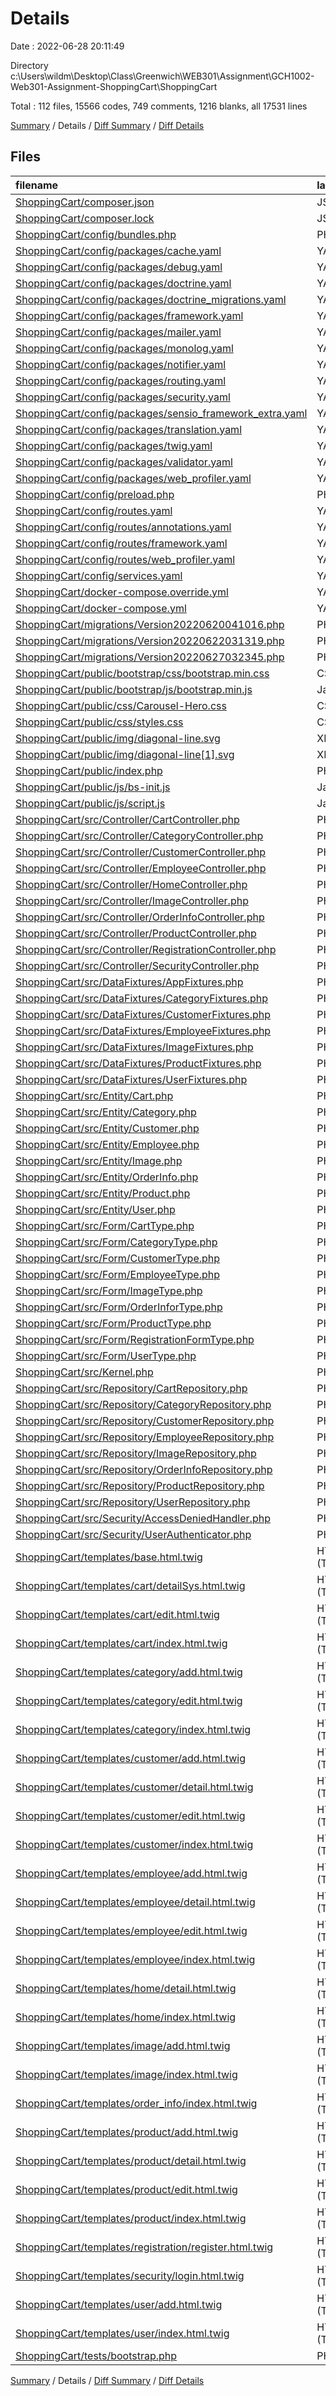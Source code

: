 # Details

Date : 2022-06-28 20:11:49

Directory c:\\Users\\wildm\\Desktop\\Class\\Greenwich\\WEB301\\Assignment\\GCH1002-Web301-Assignment-ShoppingCart\\ShoppingCart

Total : 112 files,  15566 codes, 749 comments, 1216 blanks, all 17531 lines

[Summary](results.md) / Details / [Diff Summary](diff.md) / [Diff Details](diff-details.md)

## Files
| filename | language | code | comment | blank | total |
| :--- | :--- | ---: | ---: | ---: | ---: |
| [ShoppingCart/composer.json](/ShoppingCart/composer.json) | JSON | 104 | 0 | 1 | 105 |
| [ShoppingCart/composer.lock](/ShoppingCart/composer.lock) | JSON | 10,047 | 0 | 1 | 10,048 |
| [ShoppingCart/config/bundles.php](/ShoppingCart/config/bundles.php) | PHP | 15 | 0 | 2 | 17 |
| [ShoppingCart/config/packages/cache.yaml](/ShoppingCart/config/packages/cache.yaml) | YAML | 2 | 13 | 5 | 20 |
| [ShoppingCart/config/packages/debug.yaml](/ShoppingCart/config/packages/debug.yaml) | YAML | 3 | 2 | 1 | 6 |
| [ShoppingCart/config/packages/doctrine.yaml](/ShoppingCart/config/packages/doctrine.yaml) | YAML | 34 | 4 | 5 | 43 |
| [ShoppingCart/config/packages/doctrine_migrations.yaml](/ShoppingCart/config/packages/doctrine_migrations.yaml) | YAML | 4 | 2 | 1 | 7 |
| [ShoppingCart/config/packages/framework.yaml](/ShoppingCart/config/packages/framework.yaml) | YAML | 15 | 6 | 4 | 25 |
| [ShoppingCart/config/packages/mailer.yaml](/ShoppingCart/config/packages/mailer.yaml) | YAML | 3 | 0 | 1 | 4 |
| [ShoppingCart/config/packages/monolog.yaml](/ShoppingCart/config/packages/monolog.yaml) | YAML | 50 | 8 | 4 | 62 |
| [ShoppingCart/config/packages/notifier.yaml](/ShoppingCart/config/packages/notifier.yaml) | YAML | 9 | 7 | 1 | 17 |
| [ShoppingCart/config/packages/routing.yaml](/ShoppingCart/config/packages/routing.yaml) | YAML | 7 | 3 | 3 | 13 |
| [ShoppingCart/config/packages/security.yaml](/ShoppingCart/config/packages/security.yaml) | YAML | 34 | 15 | 6 | 55 |
| [ShoppingCart/config/packages/sensio_framework_extra.yaml](/ShoppingCart/config/packages/sensio_framework_extra.yaml) | YAML | 3 | 0 | 1 | 4 |
| [ShoppingCart/config/packages/translation.yaml](/ShoppingCart/config/packages/translation.yaml) | YAML | 6 | 7 | 1 | 14 |
| [ShoppingCart/config/packages/twig.yaml](/ShoppingCart/config/packages/twig.yaml) | YAML | 5 | 0 | 2 | 7 |
| [ShoppingCart/config/packages/validator.yaml](/ShoppingCart/config/packages/validator.yaml) | YAML | 7 | 4 | 3 | 14 |
| [ShoppingCart/config/packages/web_profiler.yaml](/ShoppingCart/config/packages/web_profiler.yaml) | YAML | 12 | 0 | 4 | 16 |
| [ShoppingCart/config/preload.php](/ShoppingCart/config/preload.php) | PHP | 4 | 0 | 2 | 6 |
| [ShoppingCart/config/routes.yaml](/ShoppingCart/config/routes.yaml) | YAML | 0 | 3 | 1 | 4 |
| [ShoppingCart/config/routes/annotations.yaml](/ShoppingCart/config/routes/annotations.yaml) | YAML | 6 | 0 | 2 | 8 |
| [ShoppingCart/config/routes/framework.yaml](/ShoppingCart/config/routes/framework.yaml) | YAML | 4 | 0 | 1 | 5 |
| [ShoppingCart/config/routes/web_profiler.yaml](/ShoppingCart/config/routes/web_profiler.yaml) | YAML | 7 | 0 | 2 | 9 |
| [ShoppingCart/config/services.yaml](/ShoppingCart/config/services.yaml) | YAML | 12 | 9 | 5 | 26 |
| [ShoppingCart/docker-compose.override.yml](/ShoppingCart/docker-compose.override.yml) | YAML | 8 | 4 | 3 | 15 |
| [ShoppingCart/docker-compose.yml](/ShoppingCart/docker-compose.yml) | YAML | 12 | 7 | 3 | 22 |
| [ShoppingCart/migrations/Version20220620041016.php](/ShoppingCart/migrations/Version20220620041016.php) | PHP | 54 | 5 | 7 | 66 |
| [ShoppingCart/migrations/Version20220622031319.php](/ShoppingCart/migrations/Version20220622031319.php) | PHP | 21 | 5 | 7 | 33 |
| [ShoppingCart/migrations/Version20220627032345.php](/ShoppingCart/migrations/Version20220627032345.php) | PHP | 20 | 5 | 7 | 32 |
| [ShoppingCart/public/bootstrap/css/bootstrap.min.css](/ShoppingCart/public/bootstrap/css/bootstrap.min.css) | CSS | 2 | 4 | 1 | 7 |
| [ShoppingCart/public/bootstrap/js/bootstrap.min.js](/ShoppingCart/public/bootstrap/js/bootstrap.min.js) | JavaScript | 1 | 5 | 0 | 6 |
| [ShoppingCart/public/css/Carousel-Hero.css](/ShoppingCart/public/css/Carousel-Hero.css) | CSS | 28 | 0 | 7 | 35 |
| [ShoppingCart/public/css/styles.css](/ShoppingCart/public/css/styles.css) | CSS | 719 | 6 | 97 | 822 |
| [ShoppingCart/public/img/diagonal-line.svg](/ShoppingCart/public/img/diagonal-line.svg) | XML | 1 | 0 | 0 | 1 |
| [ShoppingCart/public/img/diagonal-line[1].svg](/ShoppingCart/public/img/diagonal-line%5B1%5D.svg) | XML | 1,056 | 0 | 388 | 1,444 |
| [ShoppingCart/public/index.php](/ShoppingCart/public/index.php) | PHP | 6 | 0 | 4 | 10 |
| [ShoppingCart/public/js/bs-init.js](/ShoppingCart/public/js/bs-init.js) | JavaScript | 14 | 0 | 3 | 17 |
| [ShoppingCart/public/js/script.js](/ShoppingCart/public/js/script.js) | JavaScript | 0 | 0 | 1 | 1 |
| [ShoppingCart/src/Controller/CartController.php](/ShoppingCart/src/Controller/CartController.php) | PHP | 81 | 29 | 11 | 121 |
| [ShoppingCart/src/Controller/CategoryController.php](/ShoppingCart/src/Controller/CategoryController.php) | PHP | 88 | 0 | 9 | 97 |
| [ShoppingCart/src/Controller/CustomerController.php](/ShoppingCart/src/Controller/CustomerController.php) | PHP | 110 | 0 | 14 | 124 |
| [ShoppingCart/src/Controller/EmployeeController.php](/ShoppingCart/src/Controller/EmployeeController.php) | PHP | 112 | 0 | 12 | 124 |
| [ShoppingCart/src/Controller/HomeController.php](/ShoppingCart/src/Controller/HomeController.php) | PHP | 105 | 18 | 11 | 134 |
| [ShoppingCart/src/Controller/ImageController.php](/ShoppingCart/src/Controller/ImageController.php) | PHP | 115 | 4 | 15 | 134 |
| [ShoppingCart/src/Controller/OrderInfoController.php](/ShoppingCart/src/Controller/OrderInfoController.php) | PHP | 92 | 16 | 11 | 119 |
| [ShoppingCart/src/Controller/ProductController.php](/ShoppingCart/src/Controller/ProductController.php) | PHP | 136 | 4 | 15 | 155 |
| [ShoppingCart/src/Controller/RegistrationController.php](/ShoppingCart/src/Controller/RegistrationController.php) | PHP | 41 | 2 | 8 | 51 |
| [ShoppingCart/src/Controller/SecurityController.php](/ShoppingCart/src/Controller/SecurityController.php) | PHP | 57 | 9 | 14 | 80 |
| [ShoppingCart/src/DataFixtures/AppFixtures.php](/ShoppingCart/src/DataFixtures/AppFixtures.php) | PHP | 11 | 2 | 5 | 18 |
| [ShoppingCart/src/DataFixtures/CategoryFixtures.php](/ShoppingCart/src/DataFixtures/CategoryFixtures.php) | PHP | 23 | 0 | 4 | 27 |
| [ShoppingCart/src/DataFixtures/CustomerFixtures.php](/ShoppingCart/src/DataFixtures/CustomerFixtures.php) | PHP | 11 | 0 | 6 | 17 |
| [ShoppingCart/src/DataFixtures/EmployeeFixtures.php](/ShoppingCart/src/DataFixtures/EmployeeFixtures.php) | PHP | 11 | 2 | 5 | 18 |
| [ShoppingCart/src/DataFixtures/ImageFixtures.php](/ShoppingCart/src/DataFixtures/ImageFixtures.php) | PHP | 11 | 2 | 5 | 18 |
| [ShoppingCart/src/DataFixtures/ProductFixtures.php](/ShoppingCart/src/DataFixtures/ProductFixtures.php) | PHP | 92 | 0 | 13 | 105 |
| [ShoppingCart/src/DataFixtures/UserFixtures.php](/ShoppingCart/src/DataFixtures/UserFixtures.php) | PHP | 16 | 3 | 5 | 24 |
| [ShoppingCart/src/Entity/Cart.php](/ShoppingCart/src/Entity/Cart.php) | PHP | 63 | 3 | 20 | 86 |
| [ShoppingCart/src/Entity/Category.php](/ShoppingCart/src/Entity/Category.php) | PHP | 79 | 4 | 24 | 107 |
| [ShoppingCart/src/Entity/Customer.php](/ShoppingCart/src/Entity/Customer.php) | PHP | 93 | 5 | 29 | 127 |
| [ShoppingCart/src/Entity/Employee.php](/ShoppingCart/src/Entity/Employee.php) | PHP | 61 | 0 | 21 | 82 |
| [ShoppingCart/src/Entity/Image.php](/ShoppingCart/src/Entity/Image.php) | PHP | 40 | 0 | 15 | 55 |
| [ShoppingCart/src/Entity/OrderInfo.php](/ShoppingCart/src/Entity/OrderInfo.php) | PHP | 85 | 3 | 28 | 116 |
| [ShoppingCart/src/Entity/Product.php](/ShoppingCart/src/Entity/Product.php) | PHP | 155 | 11 | 46 | 212 |
| [ShoppingCart/src/Entity/User.php](/ShoppingCart/src/Entity/User.php) | PHP | 102 | 28 | 34 | 164 |
| [ShoppingCart/src/Form/CartType.php](/ShoppingCart/src/Form/CartType.php) | PHP | 20 | 1 | 5 | 26 |
| [ShoppingCart/src/Form/CategoryType.php](/ShoppingCart/src/Form/CategoryType.php) | PHP | 34 | 0 | 5 | 39 |
| [ShoppingCart/src/Form/CustomerType.php](/ShoppingCart/src/Form/CustomerType.php) | PHP | 48 | 2 | 11 | 61 |
| [ShoppingCart/src/Form/EmployeeType.php](/ShoppingCart/src/Form/EmployeeType.php) | PHP | 56 | 1 | 12 | 69 |
| [ShoppingCart/src/Form/ImageType.php](/ShoppingCart/src/Form/ImageType.php) | PHP | 41 | 4 | 5 | 50 |
| [ShoppingCart/src/Form/OrderInforType.php](/ShoppingCart/src/Form/OrderInforType.php) | PHP | 25 | 1 | 6 | 32 |
| [ShoppingCart/src/Form/ProductType.php](/ShoppingCart/src/Form/ProductType.php) | PHP | 64 | 14 | 8 | 86 |
| [ShoppingCart/src/Form/RegistrationFormType.php](/ShoppingCart/src/Form/RegistrationFormType.php) | PHP | 50 | 3 | 5 | 58 |
| [ShoppingCart/src/Form/UserType.php](/ShoppingCart/src/Form/UserType.php) | PHP | 54 | 3 | 6 | 63 |
| [ShoppingCart/src/Kernel.php](/ShoppingCart/src/Kernel.php) | PHP | 12 | 23 | 4 | 39 |
| [ShoppingCart/src/Repository/CartRepository.php](/ShoppingCart/src/Repository/CartRepository.php) | PHP | 28 | 43 | 8 | 79 |
| [ShoppingCart/src/Repository/CategoryRepository.php](/ShoppingCart/src/Repository/CategoryRepository.php) | PHP | 28 | 43 | 8 | 79 |
| [ShoppingCart/src/Repository/CustomerRepository.php](/ShoppingCart/src/Repository/CustomerRepository.php) | PHP | 28 | 44 | 9 | 81 |
| [ShoppingCart/src/Repository/EmployeeRepository.php](/ShoppingCart/src/Repository/EmployeeRepository.php) | PHP | 39 | 46 | 8 | 93 |
| [ShoppingCart/src/Repository/ImageRepository.php](/ShoppingCart/src/Repository/ImageRepository.php) | PHP | 28 | 51 | 10 | 89 |
| [ShoppingCart/src/Repository/OrderInfoRepository.php](/ShoppingCart/src/Repository/OrderInfoRepository.php) | PHP | 28 | 43 | 8 | 79 |
| [ShoppingCart/src/Repository/ProductRepository.php](/ShoppingCart/src/Repository/ProductRepository.php) | PHP | 58 | 53 | 10 | 121 |
| [ShoppingCart/src/Repository/UserRepository.php](/ShoppingCart/src/Repository/UserRepository.php) | PHP | 40 | 46 | 10 | 96 |
| [ShoppingCart/src/Security/AccessDeniedHandler.php](/ShoppingCart/src/Security/AccessDeniedHandler.php) | PHP | 21 | 2 | 3 | 26 |
| [ShoppingCart/src/Security/UserAuthenticator.php](/ShoppingCart/src/Security/UserAuthenticator.php) | PHP | 49 | 0 | 13 | 62 |
| [ShoppingCart/templates/base.html.twig](/ShoppingCart/templates/base.html.twig) | HTML (Twig) | 31 | 4 | 6 | 41 |
| [ShoppingCart/templates/cart/detailSys.html.twig](/ShoppingCart/templates/cart/detailSys.html.twig) | HTML (Twig) | 43 | 1 | 2 | 46 |
| [ShoppingCart/templates/cart/edit.html.twig](/ShoppingCart/templates/cart/edit.html.twig) | HTML (Twig) | 8 | 0 | 1 | 9 |
| [ShoppingCart/templates/cart/index.html.twig](/ShoppingCart/templates/cart/index.html.twig) | HTML (Twig) | 33 | 1 | 6 | 40 |
| [ShoppingCart/templates/category/add.html.twig](/ShoppingCart/templates/category/add.html.twig) | HTML (Twig) | 8 | 0 | 1 | 9 |
| [ShoppingCart/templates/category/edit.html.twig](/ShoppingCart/templates/category/edit.html.twig) | HTML (Twig) | 8 | 0 | 1 | 9 |
| [ShoppingCart/templates/category/index.html.twig](/ShoppingCart/templates/category/index.html.twig) | HTML (Twig) | 32 | 2 | 7 | 41 |
| [ShoppingCart/templates/customer/add.html.twig](/ShoppingCart/templates/customer/add.html.twig) | HTML (Twig) | 8 | 0 | 1 | 9 |
| [ShoppingCart/templates/customer/detail.html.twig](/ShoppingCart/templates/customer/detail.html.twig) | HTML (Twig) | 11 | 3 | 0 | 14 |
| [ShoppingCart/templates/customer/edit.html.twig](/ShoppingCart/templates/customer/edit.html.twig) | HTML (Twig) | 8 | 0 | 1 | 9 |
| [ShoppingCart/templates/customer/index.html.twig](/ShoppingCart/templates/customer/index.html.twig) | HTML (Twig) | 33 | 1 | 6 | 40 |
| [ShoppingCart/templates/employee/add.html.twig](/ShoppingCart/templates/employee/add.html.twig) | HTML (Twig) | 8 | 0 | 1 | 9 |
| [ShoppingCart/templates/employee/detail.html.twig](/ShoppingCart/templates/employee/detail.html.twig) | HTML (Twig) | 13 | 3 | 0 | 16 |
| [ShoppingCart/templates/employee/edit.html.twig](/ShoppingCart/templates/employee/edit.html.twig) | HTML (Twig) | 8 | 0 | 1 | 9 |
| [ShoppingCart/templates/employee/index.html.twig](/ShoppingCart/templates/employee/index.html.twig) | HTML (Twig) | 39 | 0 | 1 | 40 |
| [ShoppingCart/templates/home/detail.html.twig](/ShoppingCart/templates/home/detail.html.twig) | HTML (Twig) | 71 | 3 | 5 | 79 |
| [ShoppingCart/templates/home/index.html.twig](/ShoppingCart/templates/home/index.html.twig) | HTML (Twig) | 77 | 6 | 13 | 96 |
| [ShoppingCart/templates/image/add.html.twig](/ShoppingCart/templates/image/add.html.twig) | HTML (Twig) | 18 | 7 | 3 | 28 |
| [ShoppingCart/templates/image/index.html.twig](/ShoppingCart/templates/image/index.html.twig) | HTML (Twig) | 27 | 2 | 3 | 32 |
| [ShoppingCart/templates/order_info/index.html.twig](/ShoppingCart/templates/order_info/index.html.twig) | HTML (Twig) | 16 | 0 | 5 | 21 |
| [ShoppingCart/templates/product/add.html.twig](/ShoppingCart/templates/product/add.html.twig) | HTML (Twig) | 8 | 0 | 2 | 10 |
| [ShoppingCart/templates/product/detail.html.twig](/ShoppingCart/templates/product/detail.html.twig) | HTML (Twig) | 38 | 1 | 2 | 41 |
| [ShoppingCart/templates/product/edit.html.twig](/ShoppingCart/templates/product/edit.html.twig) | HTML (Twig) | 9 | 0 | 2 | 11 |
| [ShoppingCart/templates/product/index.html.twig](/ShoppingCart/templates/product/index.html.twig) | HTML (Twig) | 48 | 1 | 1 | 50 |
| [ShoppingCart/templates/registration/register.html.twig](/ShoppingCart/templates/registration/register.html.twig) | HTML (Twig) | 13 | 0 | 5 | 18 |
| [ShoppingCart/templates/security/login.html.twig](/ShoppingCart/templates/security/login.html.twig) | HTML (Twig) | 26 | 10 | 9 | 45 |
| [ShoppingCart/templates/user/add.html.twig](/ShoppingCart/templates/user/add.html.twig) | HTML (Twig) | 6 | 7 | 3 | 16 |
| [ShoppingCart/templates/user/index.html.twig](/ShoppingCart/templates/user/index.html.twig) | HTML (Twig) | 34 | 5 | 3 | 42 |
| [ShoppingCart/tests/bootstrap.php](/ShoppingCart/tests/bootstrap.php) | PHP | 8 | 0 | 4 | 12 |

[Summary](results.md) / Details / [Diff Summary](diff.md) / [Diff Details](diff-details.md)